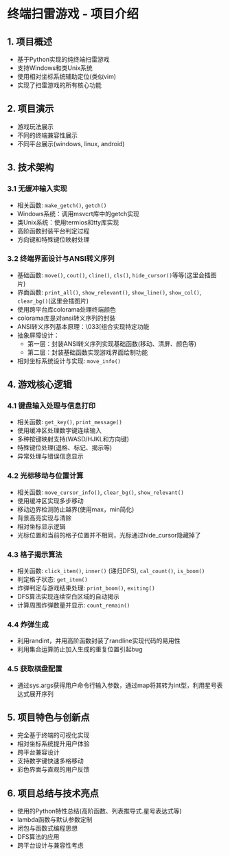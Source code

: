 # 终端扫雷游戏 - 项目介绍

## 1. 项目概述

- 基于Python实现的纯终端扫雷游戏
- 支持Windows和类Unix系统
- 使用相对坐标系统辅助定位(类似vim)
- 实现了扫雷游戏的所有核心功能

## 2. 项目演示

- 游戏玩法展示
- 不同的终端兼容性展示
- 不同平台展示(windows, linux, android)

## 3. 技术架构

### 3.1 无缓冲输入实现
- 相关函数: `make_getch()`, `getch()`
- Windows系统：调用msvcrt库中的getch实现
- 类Unix系统：使用termios和tty库实现
- 高阶函数封装平台判定过程
- 方向键和特殊键位映射处理

### 3.2 终端界面设计与ANSI转义序列
- 基础函数: `move()`, `cout()`, `cline()`, `cls()`, `hide_cursor()`等等(这里会插图片)
- 界面函数: `print_all()`, `show_relevant()`, `show_line()`, `show_col()`, `clear_bg()`(这里会插图片)
- 使用跨平台库colorama处理终端颜色
- colorama库是对ansi转义序列的封装
- ANSI转义序列基本原理：\033[组合实现特定功能
- 抽象屏障设计：
  - 第一层：封装ANSI转义序列实现基础函数(移动、清屏、颜色等)
  - 第二层：封装基础函数实现游戏界面绘制功能
- 相对坐标系统设计与实现: `move_info()`

## 4. 游戏核心逻辑

### 4.1 键盘输入处理与信息打印
- 相关函数: `get_key()`, `print_message()`
- 使用缓冲区处理数字键连续输入
- 多种按键映射支持(WASD/HJKL和方向键)
- 特殊键位处理(退格、标记、揭示等)
- 异常处理与错误信息显示

### 4.2 光标移动与位置计算
- 相关函数: `move_cursor_info()`, `clear_bg()`, `show_relevant()`
- 使用缓冲区实现多步移动
- 移动边界检测防止越界(使用max，min简化)
- 背景高亮实现与清除
- 相对坐标显示逻辑
- 光标位置和当前的格子位置并不相同，光标通过hide_cursor隐藏掉了

### 4.3 格子揭示算法
- 相关函数: `click_item()`, `inner()` (递归DFS), `cal_count()`, `is_boom()`
- 判定格子状态: `get_item()`
- 炸弹判定与游戏结束处理: `print_boom()`, `exiting()`
- DFS算法实现连续空白区域的自动揭示
- 计算周围炸弹数量并显示: `count_remain()`

### 4.4 炸弹生成
- 利用randint，并用高阶函数封装了randline实现代码的易用性
- 利用集合运算防止加入生成的重复位置引起bug

### 4.5 获取棋盘配置
- 通过sys.args获得用户命令行输入参数，通过map将其转为int型，利用星号表达式展开序列

## 5. 项目特色与创新点

- 完全基于终端的可视化实现
- 相对坐标系统提升用户体验
- 跨平台兼容设计
- 支持数字键快速多格移动
- 彩色界面与直观的用户反馈

## 6. 项目总结与技术亮点

- 使用的Python特性总结(高阶函数、列表推导式.星号表达式等)
- lambda函数与默认参数定制
- 闭包与函数式编程思想
- DFS算法的应用
- 跨平台设计与兼容性考虑